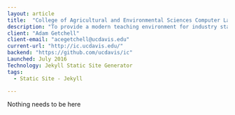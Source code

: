 ```yaml
---
layout: article
title:  "College of Agricultural and Environmental Sciences Computer Labs"
description: "To provide a modern teaching environment for industry standard software in agricultural and environmental sciences."
client: "Adam Getchell"
client-email: "acegetchell@ucdavis.edu"
current-url: "http://ic.ucdavis.edu/"
backend: "https://github.com/ucdavis/ic"
Launched: July 2016
Technology: Jekyll Static Site Generator
tags:
  - Static Site - Jekyll

---
```


Nothing needs to be here
